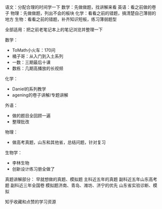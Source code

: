语文：分配合理的时间学一下
数学：先做做题，找讲解来看
英语：看之前做的卷子
物理：先做做题，列出不会的板块
化学：看看之前的错题，搞清楚自己薄弱的地方
生物：看看之前的错题，补齐知识短板，练习薄弱题型

全部适用：把之前老笔记本上的笔记浏览并整理一下

数学：

- ToMath小火车：170问
- 橘子哥：从入门到入土系列
- 一数：三期最后十课
- 数栋：几期高播放的长视频

化学：

- Daniel的系列教学
- agening的卷子讲解/专题讲解

外语：

- 做的题目全回顾一遍
- 整理批改

物理：

- 做高考真题，山东和其他省，总结问题，针对复习

生物学：

- 李林生物
- 创新设计练习册全做了

真题讲解部分：
早就想做的真题、模拟题
主科近五年的真题
副科近五年山东高考题
副科近三年全国卷
模拟题济南、青岛、潍坊、济宁的优先
山东省实验诊断、模拟

知乎收藏和点赞的学习资源